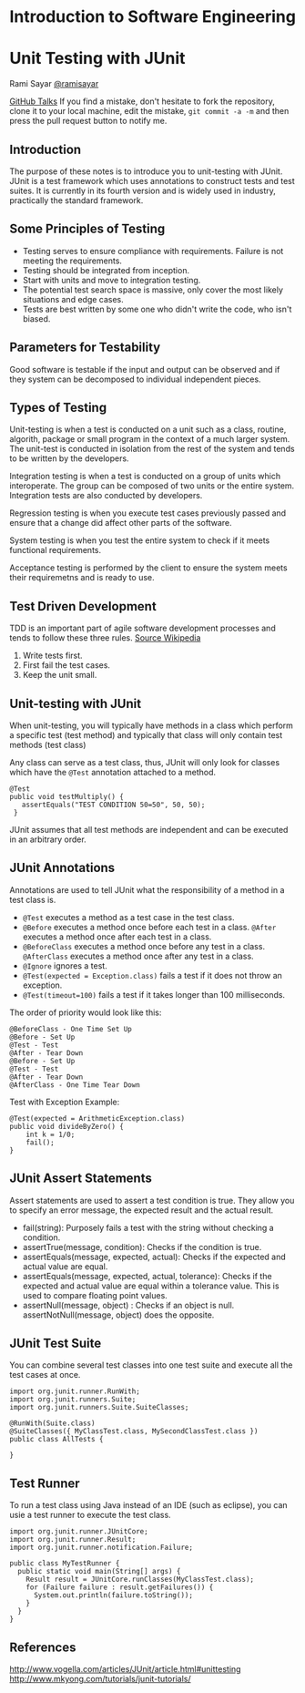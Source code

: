 # Introduction to Software Engineering
# Unit Testing with JUnit

Rami Sayar [@ramisayar](http://twitter/ramisayar)

[GitHub Talks](github.com/sayar/talks) If you find a mistake, don't hesitate to fork the repository, clone it to your local machine, edit the mistake, `git commit -a -m` and then press the pull request button to notify me.

## Introduction

The purpose of these notes is to introduce you to unit-testing with JUnit. JUnit is a test framework which uses annotations to construct tests and test suites. It is currently in its fourth version and is widely used in industry, practically the standard framework.

## Some Principles of Testing

* Testing serves to ensure compliance with requirements. Failure is not meeting the requirements.
* Testing should be integrated from inception.
* Start with units and move to integration testing.
* The potential test search space is massive, only cover the most likely situations and edge cases.
* Tests are best written by some one who didn't write the code, who isn't biased.

## Parameters for Testability

Good software is testable if the input and output can be observed and if they system can be decomposed to individual independent pieces.

## Types of Testing

Unit-testing is when a test is conducted on a unit such as a class, routine, algorith, package or small program in the context of a much larger system. The unit-test is conducted in isolation from the rest of the system and tends to be written by the developers.

Integration testing is when a test is conducted on a group of units which interoperate. The group can be composed of two units or the entire system. Integration tests are also conducted by developers. 

Regression testing is when you execute test cases previously passed and ensure that a change did affect other parts of the software.

System testing is when you test the entire system to check if it meets functional requirements.

Acceptance testing is performed by the client to ensure the system meets their requiremetns and is ready to use.

## Test Driven Development

TDD is an important part of agile software development processes and tends to follow these three rules. [Source Wikipedia](http://en.wikipedia.org/wiki/Test-driven_development)

1. Write tests first.
2. First fail the test cases.
3. Keep the unit small.

## Unit-testing with JUnit

When unit-testing, you will typically have methods in a class which perform a specific test (test method) and typically that class will only contain test methods (test class)

Any class can serve as a test class, thus, JUnit will only look for classes which have the `@Test` annotation attached to a method. 

```
@Test
public void testMultiply() {
   assertEquals("TEST CONDITION 50=50", 50, 50);
 } 
```

JUnit assumes that all test methods are independent and can be executed in an arbitrary order.

## JUnit Annotations

Annotations are used to tell JUnit what the responsibility of a method in a test class is.

* `@Test` executes a method as a test case in the test class.
* `@Before` executes a method once before each test in a class. `@After` executes a method once after each test in a class. 
* `@BeforeClass` executes a method once before any test in a class. `@AfterClass` executes a method once after any test in a class.
* `@Ignore` ignores a test.
* `@Test(expected = Exception.class)` fails a test if it does not throw an exception.
* `@Test(timeout=100)` fails a test if it takes longer than 100 milliseconds.

The order of priority would look like this:

```
@BeforeClass - One Time Set Up
@Before - Set Up
@Test - Test
@After - Tear Down
@Before - Set Up
@Test - Test
@After - Tear Down
@AfterClass - One Time Tear Down
```

Test with Exception Example:

```
@Test(expected = ArithmeticException.class)  
public void divideByZero() {  
    int k = 1/0;
    fail();
}  
```

## JUnit Assert Statements

Assert statements are used to assert a test condition is true. They allow you to specify an error message, the expected result and the actual result.

* fail(string): Purposely fails a test with the string without checking a condition.
* assertTrue(message, condition): Checks if the condition is true.
* assertEquals(message, expected, actual): Checks if the expected and actual value are equal.
* assertEquals(message, expected, actual, tolerance): Checks if the expected and actual value are equal within a tolerance value. This is used to compare floating point values.
* assertNull(message, object)	: Checks if an object is null. assertNotNull(message, object) does the opposite.

## JUnit Test Suite

You can combine several test classes into one test suite and execute all the test cases at once. 

```
import org.junit.runner.RunWith;
import org.junit.runners.Suite;
import org.junit.runners.Suite.SuiteClasses;

@RunWith(Suite.class)
@SuiteClasses({ MyClassTest.class, MySecondClassTest.class })
public class AllTests {

} 
```

## Test Runner

To run a test class using Java instead of an IDE (such as eclipse), you can usie a test runner to execute the test class.

```
import org.junit.runner.JUnitCore;
import org.junit.runner.Result;
import org.junit.runner.notification.Failure;

public class MyTestRunner {
  public static void main(String[] args) {
    Result result = JUnitCore.runClasses(MyClassTest.class);
    for (Failure failure : result.getFailures()) {
      System.out.println(failure.toString());
    }
  }
}
```




## References

http://www.vogella.com/articles/JUnit/article.html#unittesting
http://www.mkyong.com/tutorials/junit-tutorials/